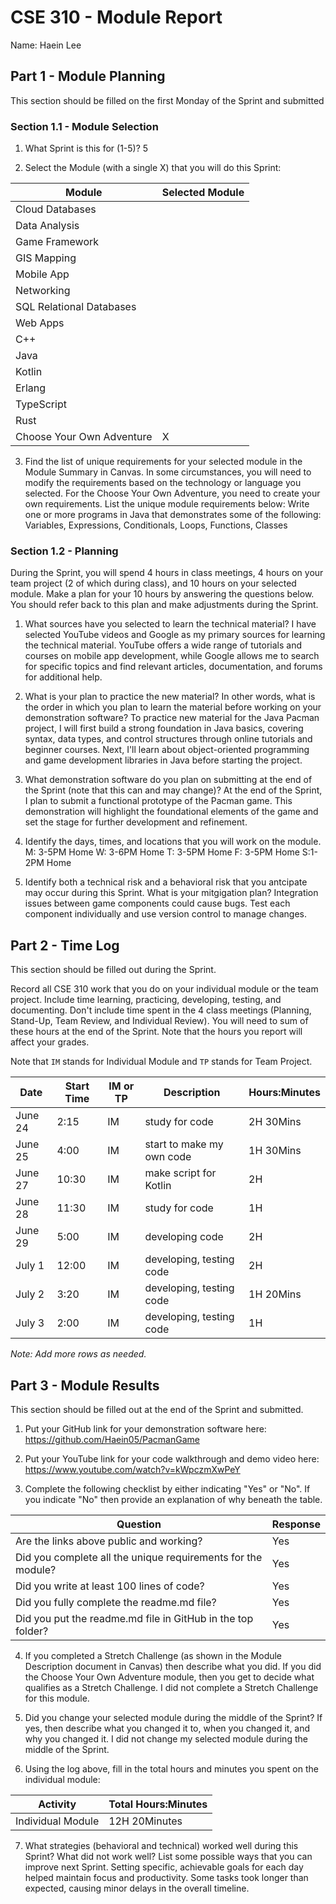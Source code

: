 # CSE 310 - Module Report

Name: Haein Lee

## Part 1 - Module Planning

This section should be filled on the first Monday of the Sprint and submitted

### Section 1.1 - Module Selection

1. What Sprint is this for (1-5)? 5

2. Select the Module (with a single X) that you will do this Sprint:

| Module                    | Selected Module |
| ------------------------- | --------------- |
| Cloud Databases           |                 |
| Data Analysis             |                 |
| Game Framework            |                 |
| GIS Mapping               |                 |
| Mobile App                |                 |
| Networking                |                 |
| SQL Relational Databases  |                 |
| Web Apps                  |                 |
| C++                       |                 |
| Java                      |                 |
| Kotlin                    |                 |
| Erlang                    |                 |
| TypeScript                |                 |
| Rust                      |                 |
| Choose Your Own Adventure | X               |

3. Find the list of unique requirements for your selected module in the Module Summary in Canvas. In some circumstances, you will need to modify the requirements based on the technology or language you selected. For the Choose Your Own Adventure, you need to create your own requirements. List the unique module requirements below: Write one or more programs in Java that demonstrates some of the following: Variables, Expressions, Conditionals, Loops, Functions, Classes

### Section 1.2 - Planning

During the Sprint, you will spend 4 hours in class meetings, 4 hours on your team project (2 of which during class), and 10 hours on your selected module. Make a plan for your 10 hours by answering the questions below. You should refer back to this plan and make adjustments during the Sprint.

1. What sources have you selected to learn the technical material? I have selected YouTube videos and Google as my primary sources for learning the technical material. YouTube offers a wide range of tutorials and courses on mobile app development, while Google allows me to search for specific topics and find relevant articles, documentation, and forums for additional help.

2. What is your plan to practice the new material? In other words, what is the order in which you plan to learn the material before working on your demonstration software? To practice new material for the Java Pacman project, I will first build a strong foundation in Java basics, covering syntax, data types, and control structures through online tutorials and beginner courses. Next, I'll learn about object-oriented programming and game development libraries in Java before starting the project.

3. What demonstration software do you plan on submitting at the end of the Sprint (note that this can and may change)? At the end of the Sprint, I plan to submit a functional prototype of the Pacman game. This demonstration will highlight the foundational elements of the game and set the stage for further development and refinement.

4. Identify the days, times, and locations that you will work on the module.
   M: 3-5PM Home W: 3-6PM Home T: 3-5PM Home F: 3-5PM Home S:1-2PM Home

5. Identify both a technical risk and a behavioral risk that you antcipate may occur during this Sprint. What is your mitgigation plan? Integration issues between game components could cause bugs. Test each component individually and use version control to manage changes.

## Part 2 - Time Log

This section should be filled out during the Sprint.

Record all CSE 310 work that you do on your individual module or the team project. Include time learning, practicing, developing, testing, and documenting. Don't include time spent in the 4 class meetings (Planning, Stand-Up, Team Review, and Individual Review). You will need to sum of these hours at the end of the Sprint. Note that the hours you report will affect your grades.

Note that `IM` stands for Individual Module and `TP` stands for Team Project.

| Date    | Start Time | IM or TP | Description               | Hours:Minutes |
| ------- | ---------- | -------- | ------------------------- | ------------- |
| June 24 | 2:15       | IM       | study for code            | 2H 30Mins     |
| June 25 | 4:00       | IM       | start to make my own code | 1H 30Mins     |
| June 27 | 10:30      | IM       | make script for Kotlin    | 2H            |
| June 28 | 11:30      | IM       | study for code            | 1H            |
| June 29 | 5:00       | IM       | developing code           | 2H            |
| July 1  | 12:00      | IM       | developing, testing code  | 2H            |
| July 2  | 3:20       | IM       | developing, testing code  | 1H 20Mins     |
| July 3  | 2:00       | IM       | developing, testing code  | 1H            |


_Note: Add more rows as needed._

## Part 3 - Module Results

This section should be filled out at the end of the Sprint and submitted.

1. Put your GitHub link for your demonstration software here: https://github.com/Haein05/PacmanGame

2. Put your YouTube link for your code walkthrough and demo video here: https://www.youtube.com/watch?v=kWpczmXwPeY

3. Complete the following checklist by either indicating "Yes" or "No". If you indicate "No" then provide an explanation of why beneath the table.

| Question                                                     | Response |
| ------------------------------------------------------------ | -------- |
| Are the links above public and working?                      |   Yes       |
| Did you complete all the unique requirements for the module? |   Yes       |
| Did you write at least 100 lines of code?                    |   Yes       |
| Did you fully complete the readme.md file?                   |   Yes       |
| Did you put the readme.md file in GitHub in the top folder?  |   Yes       |

4. If you completed a Stretch Challenge (as shown in the Module Description document in Canvas) then describe what you did. If you did the Choose Your Own Adventure module, then you get to decide what qualifies as a Stretch Challenge. 
 I did not complete a Stretch Challenge for this module.

5. Did you change your selected module during the middle of the Sprint? If yes, then describe what you changed it to, when you changed it, and why you changed it.
I did not change my selected module during the middle of the Sprint.

6. Using the log above, fill in the total hours and minutes you spent on the individual module:

| Activity          | Total Hours:Minutes |
| ----------------- | ------------------- |
| Individual Module |     12H 20Minutes   |

7. What strategies (behavioral and technical) worked well during this Sprint? What did not work well? List some possible ways that you can improve next Sprint. 
Setting specific, achievable goals for each day helped maintain focus and productivity. Some tasks took longer than expected, causing minor delays in the overall timeline.
